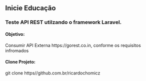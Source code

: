 ## Inicie Educação

### Teste API REST utilzando o framework Laravel.

#### Objetivo:
<p>Consumir API Externa https://gorest.co.in, conforme os requisitos infromados</p>

#### Clone Projeto:
<p>git clone https//github.com.br/ricardochomicz</p>
